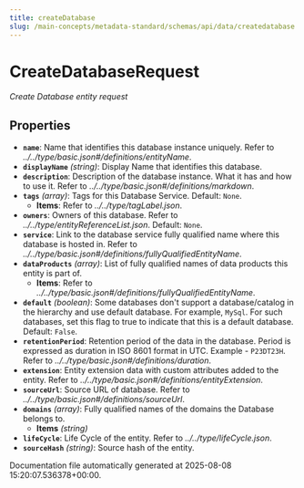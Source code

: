 ```yaml
---
title: createDatabase
slug: /main-concepts/metadata-standard/schemas/api/data/createdatabase
---
```


# CreateDatabaseRequest

*Create Database entity request*

## Properties

- **`name`**: Name that identifies this database instance uniquely. Refer to *../../type/basic.json#/definitions/entityName*.
- **`displayName`** *(string)*: Display Name that identifies this database.
- **`description`**: Description of the database instance. What it has and how to use it. Refer to *../../type/basic.json#/definitions/markdown*.
- **`tags`** *(array)*: Tags for this Database Service. Default: `None`.
  - **Items**: Refer to *../../type/tagLabel.json*.
- **`owners`**: Owners of this database. Refer to *../../type/entityReferenceList.json*. Default: `None`.
- **`service`**: Link to the database service fully qualified name where this database is hosted in. Refer to *../../type/basic.json#/definitions/fullyQualifiedEntityName*.
- **`dataProducts`** *(array)*: List of fully qualified names of data products this entity is part of.
  - **Items**: Refer to *../../type/basic.json#/definitions/fullyQualifiedEntityName*.
- **`default`** *(boolean)*: Some databases don't support a database/catalog in the hierarchy and use default database. For example, `MySql`. For such databases, set this flag to true to indicate that this is a default database. Default: `False`.
- **`retentionPeriod`**: Retention period of the data in the database. Period is expressed as duration in ISO 8601 format in UTC. Example - `P23DT23H`. Refer to *../../type/basic.json#/definitions/duration*.
- **`extension`**: Entity extension data with custom attributes added to the entity. Refer to *../../type/basic.json#/definitions/entityExtension*.
- **`sourceUrl`**: Source URL of database. Refer to *../../type/basic.json#/definitions/sourceUrl*.
- **`domains`** *(array)*: Fully qualified names of the domains the Database belongs to.
  - **Items** *(string)*
- **`lifeCycle`**: Life Cycle of the entity. Refer to *../../type/lifeCycle.json*.
- **`sourceHash`** *(string)*: Source hash of the entity.


Documentation file automatically generated at 2025-08-08 15:20:07.536378+00:00.

